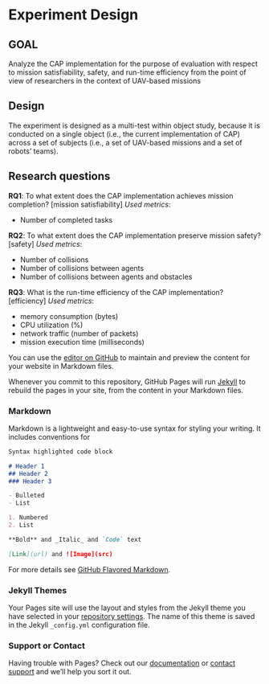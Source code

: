 # Experiment Design

## GOAL

Analyze the CAP implementation for the purpose of evaluation  with respect to mission satisfiability, safety, and run-time efficiency 
from the point of view of researchers in the context of UAV-based missions

## Design
The experiment is designed as a multi-test within object study, because it is conducted on a single object (i.e., the current implementation of CAP) across a set of subjects (i.e., a set of UAV-based missions and a set of robots’ teams).

## Research questions

**RQ1**: To what extent does the CAP implementation achieves mission completion? [mission satisfiability]
_Used metrics_:
- Number of completed tasks

**RQ2**: To what extent does the CAP implementation preserve mission safety? [safety]
_Used metrics_:
- Number of collisions
- Number of collisions between agents
- Number of collisions between agents and obstacles

**RQ3**: What is the run-time efficiency of the CAP implementation? [efficiency]
_Used metrics_:
- memory consumption (bytes)
- CPU utilization (%)
- network traffic (number of packets)
- mission execution time (milliseconds)








You can use the [editor on GitHub](https://github.com/darkobozhinoski/mmrs.github.io/edit/master/index.md) to maintain and preview the content for your website in Markdown files.

Whenever you commit to this repository, GitHub Pages will run [Jekyll](https://jekyllrb.com/) to rebuild the pages in your site, from the content in your Markdown files.

### Markdown

Markdown is a lightweight and easy-to-use syntax for styling your writing. It includes conventions for

```markdown
Syntax highlighted code block

# Header 1
## Header 2
### Header 3

- Bulleted
- List

1. Numbered
2. List

**Bold** and _Italic_ and `Code` text

[Link](url) and ![Image](src)
```

For more details see [GitHub Flavored Markdown](https://guides.github.com/features/mastering-markdown/).

### Jekyll Themes

Your Pages site will use the layout and styles from the Jekyll theme you have selected in your [repository settings](https://github.com/darkobozhinoski/mmrs.github.io/settings). The name of this theme is saved in the Jekyll `_config.yml` configuration file.

### Support or Contact

Having trouble with Pages? Check out our [documentation](https://help.github.com/categories/github-pages-basics/) or [contact support](https://github.com/contact) and we’ll help you sort it out.
